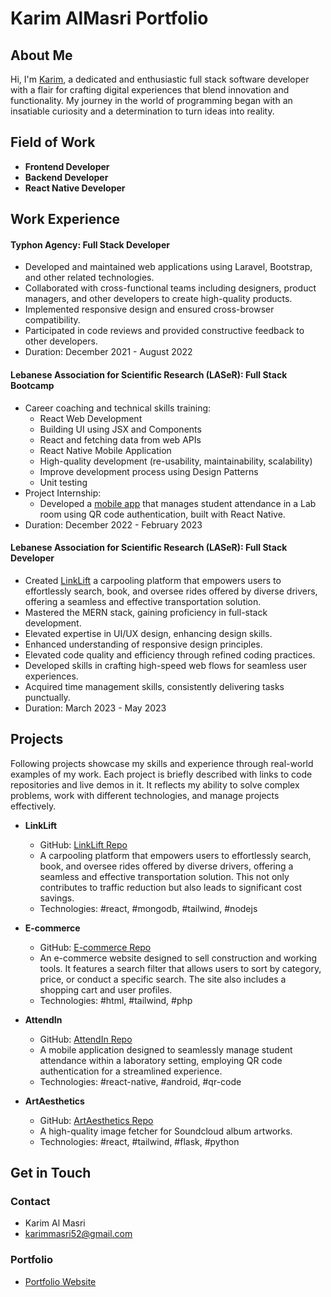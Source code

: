 # Karim AlMasri Portfolio

## About Me

Hi, I'm [Karim](https://karimmasri-0.github.io/), a dedicated and enthusiastic full stack software developer with a flair for crafting digital experiences that blend innovation and functionality. My journey in the world of programming began with an insatiable curiosity and a determination to turn ideas into reality.

## Field of Work

- **Frontend Developer**
- **Backend Developer**
- **React Native Developer**

## Work Experience
 
#### **Typhon Agency:** Full Stack Developer

- Developed and maintained web applications using Laravel, Bootstrap, and other related technologies.
- Collaborated with cross-functional teams including designers, product managers, and other developers to create high-quality products.
- Implemented responsive design and ensured cross-browser compatibility.
- Participated in code reviews and provided constructive feedback to other developers.
- Duration: December 2021 - August 2022

#### **Lebanese Association for Scientific Research (LASeR):** Full Stack Bootcamp

- Career coaching and technical skills training:
  - React Web Development
  - Building UI using JSX and Components
  - React and fetching data from web APIs
  - React Native Mobile Application
  - High-quality development (re-usability, maintainability, scalability)
  - Improve development process using Design Patterns
  - Unit testing
- Project Internship:
  - Developed a [mobile app](https://github.com/karimmasri-0/AttendIn) that manages student attendance in a Lab room using QR code authentication, built with React Native.
- Duration: December 2022 - February 2023

#### **Lebanese Association for Scientific Research (LASeR):** Full Stack Developer
- Created [LinkLift](https://github.com/karimmasri-0/LinkLift) a carpooling platform that empowers users to effortlessly search, book, and oversee rides offered by diverse drivers, offering a seamless and effective transportation solution.
- Mastered the MERN stack, gaining proficiency in full-stack development.
- Elevated expertise in UI/UX design, enhancing design skills.
- Enhanced understanding of responsive design principles.
- Elevated code quality and efficiency through refined coding practices.
- Developed skills in crafting high-speed web flows for seamless user experiences.
- Acquired time management skills, consistently delivering tasks punctually.
- Duration: March 2023 - May 2023

## Projects

Following projects showcase my skills and experience through real-world examples of my work. Each project is briefly described with links to code repositories and live demos in it. It reflects my ability to solve complex problems, work with different technologies, and manage projects effectively.

- **LinkLift**
  - GitHub: [LinkLift Repo](https://github.com/karimmasri-0/LinkLift)
  - A carpooling platform that empowers users to effortlessly search, book, and oversee rides offered by diverse drivers, offering a seamless and effective transportation solution. This not only contributes to traffic reduction but also leads to significant cost savings.
  - Technologies: #react, #mongodb, #tailwind, #nodejs

- **E-commerce**
  - GitHub: [E-commerce Repo](https://github.com/karimmasri-0/CCS)
  - An e-commerce website designed to sell construction and working tools. It features a search filter that allows users to sort by category, price, or conduct a specific search. The site also includes a shopping cart and user profiles.
  - Technologies: #html, #tailwind, #php

- **AttendIn**
  - GitHub: [AttendIn Repo](https://github.com/karimmasri-0/AttendIn)
  - A mobile application designed to seamlessly manage student attendance within a laboratory setting, employing QR code authentication for a streamlined experience.
  - Technologies: #react-native, #android, #qr-code

- **ArtAesthetics**
  - GitHub: [ArtAesthetics Repo](https://github.com/karimmasri-0/ArtAesthetics)
  - A high-quality image fetcher for Soundcloud album artworks.
  - Technologies: #react, #tailwind, #flask, #python

## Get in Touch

### Contact

- Karim Al Masri
- karimmasri52@gmail.com
  
 ### Portfolio

- [Portfolio Website](https://karimmasri-0.github.io/)

